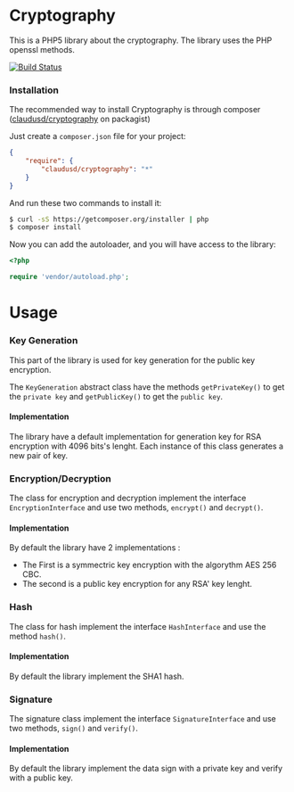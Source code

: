 Cryptography
============

This is a PHP5 library about the cryptography. The library uses the PHP openssl methods.

[![Build Status](https://travis-ci.org/claudusd/Cryptography.png?branch=master)](https://travis-ci.org/claudusd/Cryptography)

### Installation ###

The recommended way to install Cryptography is through composer ([claudusd/cryptography](https://packagist.org/packages/claudusd/cryptography) on packagist)

Just create a `composer.json` file for your project:

``` json
{
    "require": {
        "claudusd/cryptography": "*"
    }
}
```

And run these two commands to install it:

``` bash
$ curl -sS https://getcomposer.org/installer | php
$ composer install
```

Now you can add the autoloader, and you will have access to the library:

``` php
<?php

require 'vendor/autoload.php';
```

Usage
=====

### Key Generation ###

This part of the library is used for key generation for the public key encryption.

The `KeyGeneration` abstract class have the methods `getPrivateKey()` to get the `private key` and `getPublicKey()` to get the `public key`.

#### Implementation ####

The library have a default implementation for generation key for RSA encryption with 4096 bits's lenght. Each instance of this class generates a new pair of key.

### Encryption/Decryption ###

The class for encryption and decryption implement the interface `EncryptionInterface` and use two methods, `encrypt()` and `decrypt()`.

#### Implementation ####

By default the library have 2 implementations :

* The First is a symmectric key encryption with the algorythm AES 256 CBC.
* The second is a public key encryption for any RSA' key lenght.

### Hash ###

The class for hash implement the interface `HashInterface` and use the method `hash()`.

#### Implementation ####

By default the library implement the SHA1 hash.

### Signature ###

The signature class implement the interface `SignatureInterface` and use two methods, `sign()` and `verify()`.

#### Implementation #####

By default the library implement the data sign with a private key and verify with a public key.